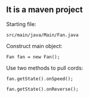 ## It is a maven project ##

Starting file: 

`src/main/java/Main/Fan.java` 

Construct main object:

`Fan fan = new Fan();`

Use two methods to pull cords:

`fan.getState().onSpeed();`

`fan.getState().onReverse();`